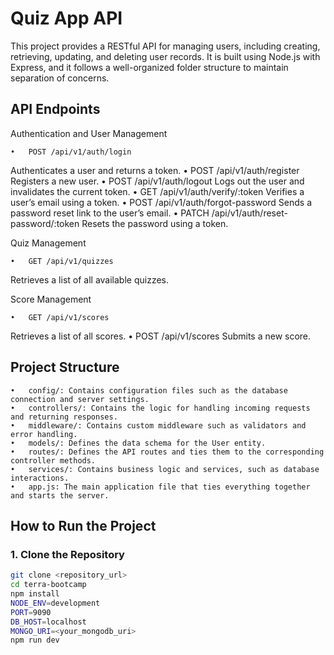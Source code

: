 # Quiz App API

This project provides a RESTful API for managing users, including creating, retrieving, updating, and deleting user records. It is built using Node.js with Express, and it follows a well-organized folder structure to maintain separation of concerns.

## API Endpoints

Authentication and User Management

    •	POST /api/v1/auth/login

Authenticates a user and returns a token.
• POST /api/v1/auth/register
Registers a new user.
• POST /api/v1/auth/logout
Logs out the user and invalidates the current token.
• GET /api/v1/auth/verify/:token
Verifies a user’s email using a token.
• POST /api/v1/auth/forgot-password
Sends a password reset link to the user’s email.
• PATCH /api/v1/auth/reset-password/:token
Resets the password using a token.

Quiz Management

    •	GET /api/v1/quizzes

Retrieves a list of all available quizzes.

Score Management

    •	GET /api/v1/scores

Retrieves a list of all scores.
• POST /api/v1/scores
Submits a new score.

## Project Structure

    •	config/: Contains configuration files such as the database connection and server settings.
    •	controllers/: Contains the logic for handling incoming requests and returning responses.
    •	middleware/: Contains custom middleware such as validators and error handling.
    •	models/: Defines the data schema for the User entity.
    •	routes/: Defines the API routes and ties them to the corresponding controller methods.
    •	services/: Contains business logic and services, such as database interactions.
    •	app.js: The main application file that ties everything together and starts the server.

## How to Run the Project

### 1. Clone the Repository

```bash
git clone <repository_url>
cd terra-bootcamp
npm install
NODE_ENV=development
PORT=9090
DB_HOST=localhost
MONGO_URI=<your_mongodb_uri>
npm run dev
```
